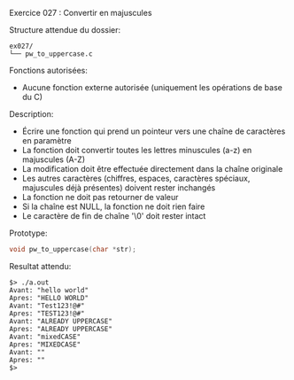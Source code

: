 Exercice 027 : Convertir en majuscules

Structure attendue du dossier:

```
ex027/
└── pw_to_uppercase.c
```

Fonctions autorisées:

- Aucune fonction externe autorisée (uniquement les opérations de base du C)

Description:

- Écrire une fonction qui prend un pointeur vers une chaîne de caractères en paramètre
- La fonction doit convertir toutes les lettres minuscules (a-z) en majuscules (A-Z)
- La modification doit être effectuée directement dans la chaîne originale
- Les autres caractères (chiffres, espaces, caractères spéciaux, majuscules déjà présentes) doivent rester inchangés
- La fonction ne doit pas retourner de valeur
- Si la chaîne est NULL, la fonction ne doit rien faire
- Le caractère de fin de chaîne '\0' doit rester intact

Prototype:

```c
void pw_to_uppercase(char *str);
```

Resultat attendu:

```
$> ./a.out
Avant: "hello world"
Apres: "HELLO WORLD"
Avant: "Test123!@#"
Apres: "TEST123!@#"
Avant: "ALREADY UPPERCASE"
Apres: "ALREADY UPPERCASE"
Avant: "mixedCASE"
Apres: "MIXEDCASE"
Avant: ""
Apres: ""
$>
```
